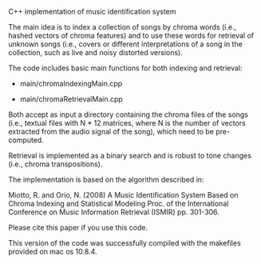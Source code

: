 C++ implementation of music identification system

The main idea is to index a collection of songs by chroma words (i.e., hashed vectors 
of chroma features) and to use these words for retrieval of unknown songs (i.e., covers 
or different interpretations of a song in the collection, such as live and noisy 
distorted versions).

The code includes basic main functions for both indexing and retrieval:

- main/chromaIndexingMain.cpp

- main/chromaRetrievalMain.cpp

Both accept as input a directory containing the chroma files of the songs (i.e., textual 
files with N * 12 matrices, where N is the number of vectors extracted from the audio 
signal of the song), which need to be pre-computed. 

Retrieval is implemented as a binary search and is robust to tone changes 
(i.e., chroma transpositions).

The implementation is based on the algorithm described in:

Miotto, R. and Orio, N. (2008)
A Music Identification System Based on Chroma Indexing and Statistical Modeling
Proc. of the International Conference on Music Information Retrieval (ISMIR)
pp. 301-306. 

Please cite this paper if you use this code.

This version of the code was successfully compiled with the makefiles provided 
on mac os 10.8.4.